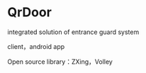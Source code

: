 # QrDoor
integrated solution of entrance guard system

client，android app

Open source library：ZXing，Volley